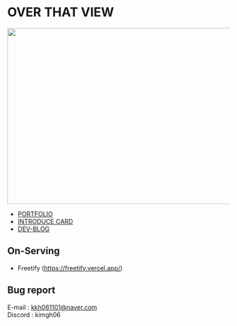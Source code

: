 # OVER THAT VIEW
<a href="https://github.com/devxb/gitanimals">
<img
  src="https://render.gitanimals.org/farms/kimgh06"
  width="800"
  height="400"
/>
</a>
<div align=left>
    <ul>
      <li><a href='https://kimgh06.notion.site/af98b0892fa44a62a62b222c3bae0120?pvs=74' target="_blank">PORTFOLIO</a></li>
      <li><a href='https://kimgh06.netlify.app/' target="_blank">INTRODUCE CARD</a></li>
      <li><a href='https://velog.io/@kimgh06/posts' target="_blank">DEV-BLOG</a></li>
    </ul>
</div>
  
## On-Serving
- Freetify (https://freetify.vercel.app/)
<!--<img src = "./image.png" title="Congratulations My 999 Contributions!!!" alt='My 999th Contribute in 2022'/>-->
## Bug report
E-mail : kkh061101@naver.com<br/>
Discord : kimgh06<br/>

